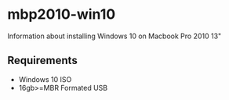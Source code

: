 # mbp2010-win10
Information about installing Windows 10 on Macbook Pro 2010 13"

## Requirements
- Windows 10 ISO
- 16gb>=MBR Formated USB
